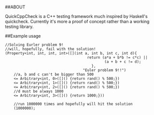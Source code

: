 ##ABOUT

QuickCppCheck is a C++ testing framework much inspired by Haskell's  
quickcheck. Currently it's more a proof of concept rather than a 
working testing library.


##Example usage

    //Solving Eurler problem 9!
    //will, hopefully, fail with the solution!
    (Property<int, int, int, int>([](int a, int b, int c, int d){
                                          return (a*a + b*b != c*c) ||
                                                  (a + b + c != d);
                                            },
                                        "Euler problem 9!!")
        //a, b and c can't be bigger than 500
        <= Arbitrary<int, 0>([]() {return rand() % 500;})
        <= Arbitrary<int, 1>([]() {return rand() % 500;})
        <= Arbitrary<int, 2>([]() {return rand() % 500;})
        //d must be always 1000
        <= Arbitrary<int, 3>([]() {return 1000;}))
        
        //run 1000000 times and hopefully will hit the solution
        (1000000);
